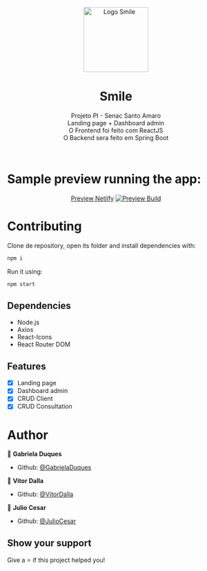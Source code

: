 <div align="center">
   <img height="150" src="https://user-images.githubusercontent.com/81544166/159758624-4aadac08-2955-4720-a893-f5720c3b0aa9.svg" alt="Logo Smile" />
   <br/>
   <h1>Smile</h1>
   <p>
    Projeto PI - Senac Santo Amaro 
    <br/> 
    Landing page + Dashboard admin  
    <br/>
    O Frontend foi feito com ReactJS
    <br/>
    O Backend sera feito em Spring Boot
   </p>
   <br>
</div>

# Sample preview running the app:

<div align="center">
   <a href="https://glittery-souffle-9fa793.netlify.app">Preview Netlify</a>
   <a href="https://glittery-souffle-9fa793.netlify.app"><img src="https://user-images.githubusercontent.com/81544166/159756470-adf0ad26-3b4a-49aa-a737-513535067ddc.png" alt="Preview Build"></a>
</div>

# Contributing

Clone de repository, open its folder and install dependencies with:

```sh
npm i
```

Run it using:

```sh
npm start
```

## Dependencies

- Node.js
- Axios
- React-Icons
- React Router DOM

## Features

- [x] Landing page
- [x] Dashboard admin
- [x] CRUD Client
- [x] CRUD Consultation

# Author

👤 **Gabriela Duques**

- Github: [@GabrielaDuques](https://github.com/gabrieladuques)

👤 **Vitor Dalla**

- Github: [@VitorDalla](https://github.com/VitorDallaa)

👤 **Julio Cesar**

- Github: [@JulioCesar](https://github.com/JulioDesar)

## Show your support

Give a ⭐️ if this project helped you!
